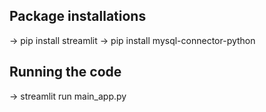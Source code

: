 ## Package installations
-> pip install streamlit
-> pip install mysql-connector-python
## Running the code
-> streamlit run main_app.py
